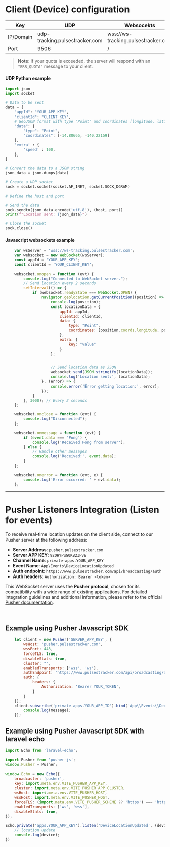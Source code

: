 # Client (Device) configuration
| Key | UDP | Websocekts |
|-----|------|---------|
|  IP/Domain  |    udp-tracking.pulsestracker.com   |   wss://ws-tracking.pulsestracker.com     |
|   Port  |    9506   |    /    |

> **Note**: If your quota is exceeded, the server will respond with an `"ERR_QUOTA"` message to your client.
#### UDP Python example
```python
import json
import socket

# Data to be sent
data = {
    "appId": "YOUR_APP_KEY",
    "clientId": "CLIENT_KEY",
    # GeoJSON format with type "Point" and coordinates [longitude, latitude]
    "data": {
        "type": "Point",
        "coordinates": [-14.80665, -140.22159]
    },
    'extra' : {
        'speed' : 100,
    },
}

# Convert the data to a JSON string
json_data = json.dumps(data)

# Create a UDP socket
sock = socket.socket(socket.AF_INET, socket.SOCK_DGRAM)

# Define the host and port

# Send the data
sock.sendto(json_data.encode('utf-8'), (host, port))
print(f"Location sent: {json_data}")

# Close the socket
sock.close()
```

#### Javascript websockets example
```javascript
    var wsServer = 'wss://ws-tracking.pulsestracker.com';
    var websocket = new WebSocket(wsServer);
    const appId = 'YOUR_APP_KEY';
    const clientId = 'YOUR_CLIENT_KEY';

    websocket.onopen = function (evt) {
        console.log("Connected to WebSocket server.");
        // Send location every 2 seconds
        setInterval(() => {
            if (websocket.readyState === WebSocket.OPEN) {
                navigator.geolocation.getCurrentPosition((position) => {
                    console.log(position);
                    const locationData = {
                        appId: appId,
                        clientId: clientId,
                        data: {
                            type: "Point",
                            coordinates: [position.coords.longitude, position.coords.latitude]
                        },
                        extra: {
                            key: "value"
                        }
                    };


                    // Send location data as JSON
                    websocket.send(JSON.stringify(locationData));
                    console.log('Location sent:', locationData);
                }, (error) => {
                    console.error('Error getting location:', error);
                });
            }
        }, 3000); // Every 2 seconds
    };

    websocket.onclose = function (evt) {
        console.log("Disconnected");
    };

    websocket.onmessage = function (evt) {
        if (event.data === 'Pong') {
            console.log('Received Pong from server');
        } else {
            // Handle other messages
            console.log('Received:', event.data);
        }
    };

    websocket.onerror = function (evt, e) {
        console.log('Error occurred: ' + evt.data);
    };
```
<hr/>

# Pusher Listeners Integration (Listen for events)

To receive real-time location updates on the client side, connect to our Pusher server at the following address:

- **Server Address**: `pusher.pulsestracker.com`
- **Server APP KEY**: `92OHYPuG0KB2IPv8`
- **Channel Name**: `private-apps.YOUR_APP_KEY`
- **Event Name**: `App\Events\DeviceLocationUpdated`
- **Auth endpoint**: `https://www.pulsestracker.com/api/broadcasting/auth`
- **Auth headers**: `Authorization: Bearer <token>`

This WebSocket server uses the **Pusher protocol**, chosen for its compatibility with a wide range of existing applications. For detailed integration guidelines and additional information, please refer to the official [Pusher documentation](https://pusher.com/docs/channels/).

<br/>


## Example using Pusher Javascript SDK
```javascript
    let client = new Pusher('SERVER_APP_KEY', {
        wsHost: 'pusher.pulsestracker.com',
        wssPort: 443,
        forceTLS: true,
        disableStats: true,
        cluster: "",
        enabledTransports: ['wss', 'ws'],
        authEndpoint: 'https://www.pulsestracker.com/api/broadcasting/auth',
        auth: {
            headers: {
                Authorization: 'Bearer YOUR_TOKEN',
            }
        }
    });
    client.subscribe('private-apps.YOUR_APP_ID').bind('App\\Events\\DeviceLocationUpdated', (message) => {
        console.log(message);
    });
```

## Example using Pusher Javascript SDK with laravel echo 

```javascript
import Echo from 'laravel-echo';
 
import Pusher from 'pusher-js';
window.Pusher = Pusher;
 
window.Echo = new Echo({
    broadcaster: 'pusher',
    key: import.meta.env.VITE_PUSHER_APP_KEY,
    cluster: import.meta.env.VITE_PUSHER_APP_CLUSTER,
    wsHost: import.meta.env.VITE_PUSHER_HOST,
    wssHost: import.meta.env.VITE_PUSHER_HOST,
    forceTLS: (import.meta.env.VITE_PUSHER_SCHEME ?? 'https') === 'https',
    enabledTransports: ['ws', 'wss'],
    disableStats: true,
});

Echo.private('apps.YOUR_APP_KEY').listen('DeviceLocationUpdated', (device) => {
    // location update
    console.log(device);
})
```